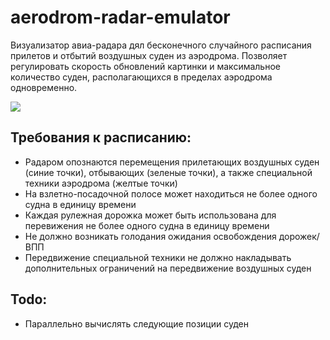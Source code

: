 # aerodrom-radar-emulator

Визуализатор авиа-радара дял бесконечного случайного расписания прилетов и отбытий воздушных суден из аэродрома. Позволяет регулировать скорость обновлений картинки и максимальное количество суден, располагающихся в пределах аэродрома одновременно.

![](demo.gif)

## Требования к расписанию:
* Радаром опознаются перемещения прилетающих воздушных суден (синие точки), отбывающих (зеленые точки), а также специальной техники аэродрома (желтые точки)
* На взлетно-посадочной полосе может находиться не более одного судна в единицу времени
* Каждая рулежная дорожка может быть использована для перевижения не более одного судна в единицу времени
* Не должно возникать голодания ожидания освобождения дорожек/ВПП
* Передвижение специальной техники не должно накладывать дополнительных ограничений на передвижение воздушных суден

## Todo:
* Параллельно вычислять следующие позиции суден
